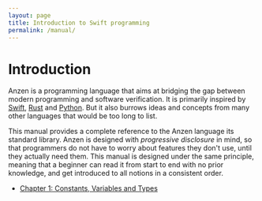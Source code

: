```yaml
---
layout: page
title: Introduction to Swift programming
permalink: /manual/
---
```



# Introduction

Anzen is a programming language that aims at bridging the gap between
modern programming and software verification.
It is primarily inspired by
[Swift](https://swift.org),
[Rust](https://www.rust-lang.org/en-US/) and
[Python](https://www.python.org).
But it also burrows ideas and concepts from many other languages that would be too long to list.

This manual provides a complete reference to the Anzen language its standard library.
Anzen is designed with *progressive disclosure* in mind,
so that programmers do not have to worry about features they don't use,
until they actually need them.
This manual is designed under the same principle,
meaning that a beginner can read it from start to end with no prior knowledge,
and get introduced to all notions in a consistent order.

* <a href="{{ site.baseurl }}manual/chapter-1">Chapter 1: Constants, Variables and Types</a>
